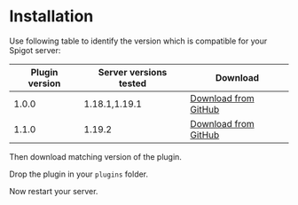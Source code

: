 # Installation
Use following table to identify the version which is compatible for your Spigot server:  

|Plugin version|Server versions tested|Download                                                                                                |
|--------------|----------------------|--------------------------------------------------------------------------------------------------------|
|1.0.0         |1.18.1,1.19.1         |[Download from GitHub](https://github.com/joestrhq/PostBox/releases/download/v1.0.0/postbox-1.0.0-shaded.jar)|
|1.1.0         |1.19.2                |[Download from GitHub](https://github.com/joestrhq/PostBox/releases/download/v1.1.0/postbox-1.1.0-shaded.jar)|

Then download matching version of the plugin.  
  
Drop the plugin in your `plugins` folder.

Now restart your server.
